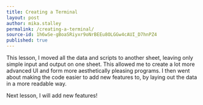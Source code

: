 ```yaml
---
title: Creating a Terminal
layout: post
author: mika.stalley
permalink: /creating-a-terminal/
source-id: 1h6wSe-gBoaSRiyxr9oNrBEEu8OLGGw4cAUI_D7hnPZ4
published: true
---
```

This lesson, I moved all the data and scripts to another sheet, leaving only simple input and output on one sheet. This allowed me to create a lot more advanced UI and form more aesthetically pleasing programs. I then went about making the code easier to add new features to, by laying out the data in a more readable way.

Next lesson, I will add new features!

